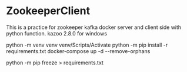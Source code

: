 # ZookeeperClient
This is a practice for zookeeper kafka docker server and client side with python function.
kazoo 2.8.0 for windows

python -m venv venv
venv/Scripts/Activate
python -m pip install -r requirements.txt
docker-compose up -d --remove-orphans

python -m pip freeze > requirements.txt
